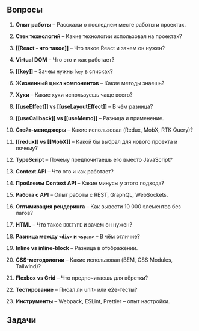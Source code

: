 ## Вопросы

1. **Опыт работы** – Расскажи о последнем месте работы и проектах.
    
2. **Стек технологий** – Какие технологии использовал на проектах?
    
3. **[[React - что такое]]** – Что такое React и зачем он нужен?
    
4. **Virtual DOM** – Что это и как работает?
    
5. **[[key]]** – Зачем нужны `key` в списках?
    
6. **Жизненный цикл компонентов** – Какие методы знаешь?
    
7. **Хуки** – Какие хуки используешь чаще всего?
    
8. **[[useEffect]] vs [[useLayoutEffect]]** – В чём разница?
    
9. **[[useCallback]] vs [[useMemo]]** – Разница и применение.
    
10. **Стейт-менеджеры** – Какие использовал (Redux, MobX, RTK Query)?
    
11. **[[redux]] vs [[MobX]]** – Какой бы выбрал для нового проекта и почему?
    
12. **TypeScript** – Почему предпочитаешь его вместо JavaScript?
    
13. **Context API** – Что это и как работает?
    
14. **Проблемы Context API** – Какие минусы у этого подхода?
    
15. **Работа с API** – Опыт работы с REST, GraphQL, WebSockets.
    
16. **Оптимизация рендеринга** – Как вывести 10 000 элементов без лагов?
    
17. **HTML** – Что такое `DOCTYPE` и зачем он нужен?
    
18. **Разница между `<div>` и `<span>`** – В чём отличие?
    
19. **Inline vs inline-block** – Разница в отображении.
    
20. **CSS-методологии** – Какие использовал (BEM, CSS Modules, Tailwind)?
    
21. **Flexbox vs Grid** – Что предпочитаешь для вёрстки?
    
22. **Тестирование** – Писал ли unit- или e2e-тесты?
    
23. **Инструменты** – Webpack, ESLint, Prettier – опыт настройки.

## Задачи


